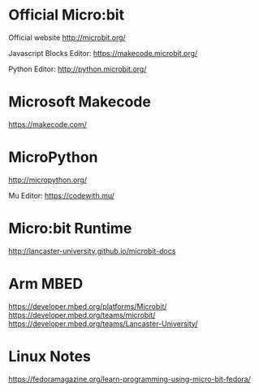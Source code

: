 # Official Micro:bit

Official website http://microbit.org/

Javascript Blocks Editor: https://makecode.microbit.org/

Python Editor: http://python.microbit.org/

# Microsoft Makecode

https://makecode.com/

# MicroPython

http://micropython.org/

Mu Editor: https://codewith.mu/

# Micro:bit Runtime

http://lancaster-university.github.io/microbit-docs

# Arm MBED

https://developer.mbed.org/platforms/Microbit/
https://developer.mbed.org/teams/microbit/
https://developer.mbed.org/teams/Lancaster-University/

# Linux Notes

https://fedoramagazine.org/learn-programming-using-micro-bit-fedora/



